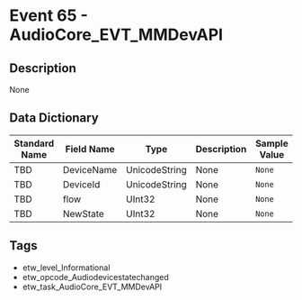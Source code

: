 # Event 65 - AudioCore_EVT_MMDevAPI

## Description
None

## Data Dictionary
|Standard Name|Field Name|Type|Description|Sample Value|
|---|---|---|---|---|
|TBD|DeviceName|UnicodeString|None|`None`|
|TBD|DeviceId|UnicodeString|None|`None`|
|TBD|flow|UInt32|None|`None`|
|TBD|NewState|UInt32|None|`None`|

## Tags
* etw_level_Informational
* etw_opcode_Audiodevicestatechanged
* etw_task_AudioCore_EVT_MMDevAPI
